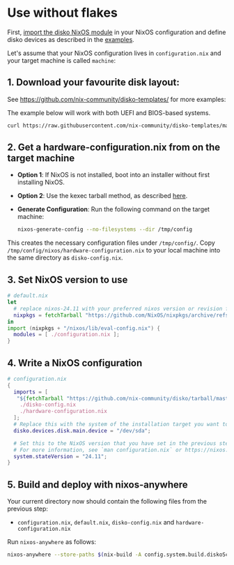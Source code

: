 # Use without flakes

First,
[import the disko NixOS module](https://github.com/nix-community/disko/blob/master/docs/HowTo.md#installing-nixos-module)
in your NixOS configuration and define disko devices as described in the
[examples](https://github.com/nix-community/disko/tree/master/example).

Let's assume that your NixOS configuration lives in `configuration.nix` and your
target machine is called `machine`:

## 1. Download your favourite disk layout:

See https://github.com/nix-community/disko-templates/ for more examples:

The example below will work with both UEFI and BIOS-based systems.

```bash
curl https://raw.githubusercontent.com/nix-community/disko-templates/main/single-disk-ext4/disko-config.nix > ./disko-config.nix
```

## 2. Get a hardware-configuration.nix from on the target machine

- **Option 1**: If NixOS is not installed, boot into an installer without first
  installing NixOS.
- **Option 2**: Use the kexec tarball method, as described
  [here](https://github.com/nix-community/nixos-images#kexec-tarballs).

- **Generate Configuration**: Run the following command on the target machine:

  ```bash
  nixos-generate-config --no-filesystems --dir /tmp/config
  ```

This creates the necessary configuration files under `/tmp/config/`. Copy
`/tmp/config/nixos/hardware-configuration.nix` to your local machine into the
same directory as `disko-config.nix`.

## 3. Set NixOS version to use

```nix
# default.nix
let
  # replace nixos-24.11 with your preferred nixos version or revision from here: https://status.nixos.org/
  nixpkgs = fetchTarball "https://github.com/NixOS/nixpkgs/archive/refs/heads/nixos-24.11.tar.gz";
in
import (nixpkgs + "/nixos/lib/eval-config.nix") {
  modules = [ ./configuration.nix ];
}
```

## 4. Write a NixOS configuration

```nix
# configuration.nix
{
  imports = [
   "${fetchTarball "https://github.com/nix-community/disko/tarball/master"}/module.nix"
    ./disko-config.nix
    ./hardware-configuration.nix
  ];
  # Replace this with the system of the installation target you want to install!!!
  disko.devices.disk.main.device = "/dev/sda";

  # Set this to the NixOS version that you have set in the previous step.
  # For more information, see `man configuration.nix` or https://nixos.org/manual/nixos/stable/options#opt-system.stateVersion .
  system.stateVersion = "24.11";
}
```

## 5. Build and deploy with nixos-anywhere

Your current directory now should contain the following files from the previous
step:

- `configuration.nix`, `default.nix`, `disko-config.nix` and
  `hardware-configuration.nix`

Run `nixos-anywhere` as follows:

```bash
nixos-anywhere --store-paths $(nix-build -A config.system.build.diskoScript -A config.system.build.toplevel --no-out-link) root@machine
```

